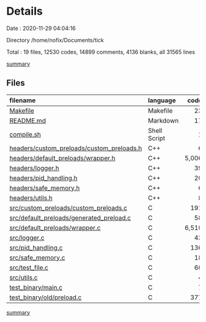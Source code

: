 # Details

Date : 2020-11-29 04:04:16

Directory /home/nofix/Documents/tick

Total : 19 files,  12530 codes, 14899 comments, 4136 blanks, all 31565 lines

[summary](results.md)

## Files
| filename | language | code | comment | blank | total |
| :--- | :--- | ---: | ---: | ---: | ---: |
| [Makefile](/Makefile) | Makefile | 23 | 1 | 6 | 30 |
| [README.md](/README.md) | Markdown | 17 | 0 | 6 | 23 |
| [compile.sh](/compile.sh) | Shell Script | 1 | 0 | 1 | 2 |
| [headers/custom_preloads/custom_preloads.h](/headers/custom_preloads/custom_preloads.h) | C++ | 6 | 0 | 4 | 10 |
| [headers/default_preloads/wrapper.h](/headers/default_preloads/wrapper.h) | C++ | 5,006 | 73 | 35 | 5,114 |
| [headers/logger.h](/headers/logger.h) | C++ | 39 | 1 | 8 | 48 |
| [headers/pid_handling.h](/headers/pid_handling.h) | C++ | 20 | 0 | 7 | 27 |
| [headers/safe_memory.h](/headers/safe_memory.h) | C++ | 6 | 0 | 2 | 8 |
| [headers/utils.h](/headers/utils.h) | C++ | 8 | 5 | 6 | 19 |
| [src/custom_preloads/custom_preloads.c](/src/custom_preloads/custom_preloads.c) | C | 191 | 5 | 10 | 206 |
| [src/default_preloads/generated_preload.c](/src/default_preloads/generated_preload.c) | C | 58 | 14,474 | 6 | 14,538 |
| [src/default_preloads/wrapper.c](/src/default_preloads/wrapper.c) | C | 6,510 | 208 | 3,932 | 10,650 |
| [src/logger.c](/src/logger.c) | C | 43 | 7 | 8 | 58 |
| [src/pid_handling.c](/src/pid_handling.c) | C | 136 | 101 | 31 | 268 |
| [src/safe_memory.c](/src/safe_memory.c) | C | 18 | 0 | 3 | 21 |
| [src/test_file.c](/src/test_file.c) | C | 60 | 10 | 10 | 80 |
| [src/utils.c](/src/utils.c) | C | 4 | 0 | 2 | 6 |
| [test_binary/main.c](/test_binary/main.c) | C | 7 | 0 | 2 | 9 |
| [test_binary/old/preload.c](/test_binary/old/preload.c) | C | 377 | 14 | 57 | 448 |

[summary](results.md)
